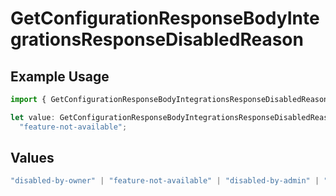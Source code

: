 # GetConfigurationResponseBodyIntegrationsResponseDisabledReason

## Example Usage

```typescript
import { GetConfigurationResponseBodyIntegrationsResponseDisabledReason } from "@vercel/sdk/models/operations/getconfiguration.js";

let value: GetConfigurationResponseBodyIntegrationsResponseDisabledReason =
  "feature-not-available";
```

## Values

```typescript
"disabled-by-owner" | "feature-not-available" | "disabled-by-admin" | "original-owner-left-the-team" | "account-plan-downgrade" | "original-owner-role-downgraded"
```